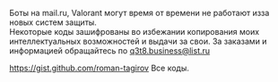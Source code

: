 Боты на mail.ru, Valorant могут время от времени не работают изза новых систем защиты.                                                                      
Некоторые коды зашифрованы во избежании копирования моих интеллектуальных возможностей и выдачи за свои.
За заказами и информацией обращайтесь по q3t8.business@list.ru

https://gist.github.com/roman-tagirov
Все коды.
